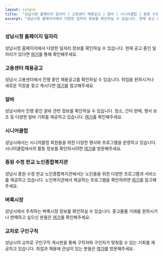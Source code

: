 ```yaml
---
layout: single
title:  "성남시청 홈페이지 일자리 | 고용센터 채용공고 | 알바 | 시니어클럽 | 중원 수정 판교 노인종합복지관 | 벼룩시장 | 교차로 구인구직"
excerpt: "성남시청 홈페이지에서 다양한 일자리 정보를 확인하실 수 있습니다. 현재 공고 중인 일자리가 있다면 [여기](http://www.seongnam.go.kr/job)를 통해 확인해주세요. 고용센터 채용공고 성남시 고용센터에서 진행 중인 채용공고를 확인하실 수 있습니다. 취업을 원하시거나 새로운 직장을 찾고 계시다면 [여기](http://www.seongnam.go.kr/employment)를 참고해주세요."
---
```

### 성남시청 홈페이지 일자리

성남시청 홈페이지에서 다양한 일자리 정보를 확인하실 수 있습니다. 현재 공고 중인 일자리가 있다면 [여기](http://www.seongnam.go.kr/job)를 통해 확인해주세요.

### 고용센터 채용공고

성남시 고용센터에서 진행 중인 채용공고를 확인하실 수 있습니다. 취업을 원하시거나 새로운 직장을 찾고 계시다면 [여기](http://www.seongnam.go.kr/employment)를 참고해주세요.

### 알바

성남시에서 진행 중인 알바 관련 정보를 확인하실 수 있습니다. 청소, 간이 판매, 행사 보조 등 다양한 알바 기회를 제공하고 있습니다. [여기](http://www.seongnam.go.kr/parttime)를 확인해주세요.

### 시니어클럽

성남시에서는 시니어클럽 회원들을 위한 다양한 행사와 프로그램을 운영하고 있습니다. 시니어클럽에서의 활동 정보를 확인하시려면 [여기](http://www.seongnam.go.kr/seniorclub)를 방문해주세요.

### 중원 수정 판교 노인종합복지관

성남시 중원 수정 판교 노인종합복지관에서는 노인들을 위한 다양한 프로그램과 서비스를 제공하고 있습니다. 노인복지관에서 제공하는 프로그램을 확인하려면 [여기](http://www.seongnam.go.kr/seniorcenter)를 참고해주세요.

### 벼룩시장

성남시에서 주최하는 벼룩시장 정보를 확인하실 수 있습니다. 중고물품 거래를 원하시거나 판매하고 싶으신 분들은 [여기](http://www.seongnam.go.kr/fleamarket)를 확인해주세요.

### 교차로 구인구직

성남시의 교차로 구인구직 게시판을 통해 구직자와 구인자가 맞춰질 수 있는 기회를 제공하고 있습니다. 취업과 채용에 관심이 있는 분들은 [여기](http://www.seongnam.go.kr/jobexchange)를 방문해주세요.
